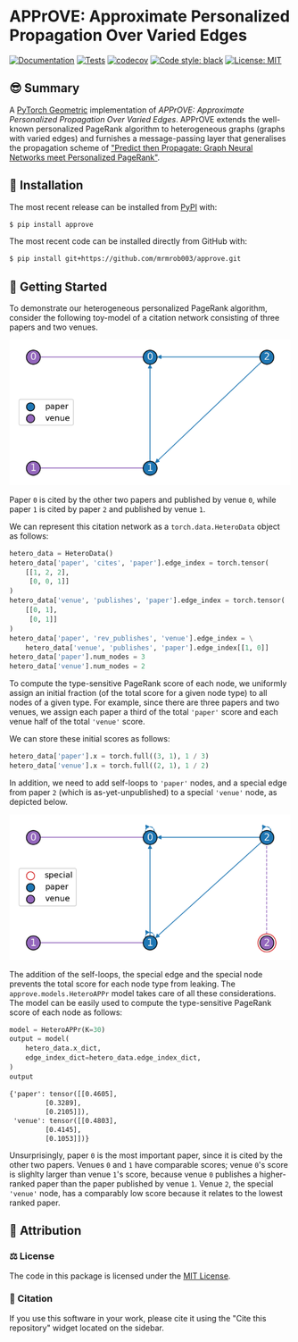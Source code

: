 # APPrOVE: Approximate Personalized Propagation Over Varied Edges

[![Documentation](https://readthedocs.org/projects/approve/badge/?version=latest)](https://approve.readthedocs.io/en/latest/?badge=latest)
 [![Tests](https://github.com/mrmrob003/approve/actions/workflows/tests.yml/badge.svg)](https://github.com/mrmrob003/approve/actions/workflows/test.yml) [![codecov](https://codecov.io/gh/mrmrob003/approve/graph/badge.svg?token=79PPMLYSBT)](https://codecov.io/gh/mrmrob003/approve) [![Code style: black](https://img.shields.io/badge/code%20style-black-000000.svg)](https://github.com/psf/black) [![License: MIT](https://img.shields.io/badge/License-MIT-yellow.svg)](https://opensource.org/licenses/MIT)

## 😎 Summary

A [PyTorch Geometric](https://pytorch-geometric.readthedocs.io/en/latest/index.html) implementation of _APPrOVE: Approximate Personalized Propagation Over Varied Edges_. APPrOVE extends the well-known personalized PageRank algorithm to heterogeneous graphs (graphs with varied edges) and furnishes a message-passing layer that generalises the propagation scheme of ["Predict then Propagate: Graph Neural Networks meet Personalized PageRank"](https://arxiv.org/abs/1810.05997).

## 🚀 Installation

The most recent release can be installed from
[PyPI](https://pypi.org/project/approve/) with:

```bash
$ pip install approve
```

The most recent code can be installed directly from GitHub with:

```bash
$ pip install git+https://github.com/mrmrob003/approve.git
```

## 🏃 Getting Started
To demonstrate our heterogeneous personalized PageRank algorithm, consider the following toy-model of a citation network consisting of three papers and two venues.

<p align="center">
  <img src="figures/citation_network.png">
</p>

Paper `0` is cited by the other two papers and published by venue `0`, while paper `1` is cited by paper `2` and published by venue `1`.

We can represent this citation network as a `torch.data.HeteroData` object as follows:

```python
hetero_data = HeteroData()
hetero_data['paper', 'cites', 'paper'].edge_index = torch.tensor(
    [[1, 2, 2],
     [0, 0, 1]]
)
hetero_data['venue', 'publishes', 'paper'].edge_index = torch.tensor(
    [[0, 1],
     [0, 1]]
)
hetero_data['paper', 'rev_publishes', 'venue'].edge_index = \
    hetero_data['venue', 'publishes', 'paper'].edge_index[[1, 0]]
hetero_data['paper'].num_nodes = 3
hetero_data['venue'].num_nodes = 2
```

To compute the type-sensitive PageRank score of each node, we uniformly assign an initial fraction (of the total score for a given node type) to all nodes of a given type. For example, since there are three papers and two venues, we assign each paper a third of the total `'paper'` score and each venue half of the total `'venue'` score. 

We can store these initial scores as follows:

```python
hetero_data['paper'].x = torch.full((3, 1), 1 / 3)
hetero_data['venue'].x = torch.full((2, 1), 1 / 2)
```

In addition, we need to add self-loops to `'paper'` nodes, and a special edge from paper `2` (which is as-yet-unpublished) to a special `'venue'` node, as depicted below.

<p align="center">
  <img src="figures/citation_network_updated.png">
</p>

The addition of the self-loops, the special edge and the special node prevents the total score for each node type from leaking. The `approve.models.HeteroAPPr` model takes care of all these considerations. The model can be easily used to compute the type-sensitive PageRank score of each node as follows:

```python
model = HeteroAPPr(K=30)
output = model(
    hetero_data.x_dict, 
    edge_index_dict=hetero_data.edge_index_dict,
)
output
```
```
{'paper': tensor([[0.4605],
         [0.3289],
         [0.2105]]),
 'venue': tensor([[0.4803],
         [0.4145],
         [0.1053]])}
```

Unsurprisingly, paper `0` is the most important paper, since it is cited by the other two papers. Venues `0` and `1` have comparable scores; venue `0`'s score is slighlty larger than venue `1`'s score, because venue `0` publishes a higher-ranked paper than the paper published by venue `1`. Venue `2`, the special `'venue'` node, has a comparably low score because it relates to the lowest ranked paper.

## 👋 Attribution

### ⚖️ License
The code in this package is licensed under the [MIT License](./LICENSE).

### 📖 Citation
If you use this software in your work, please cite it using the "Cite this repository" widget located on the sidebar.
